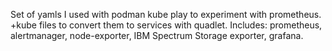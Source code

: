 Set of yamls I used with podman kube play to experiment with prometheus.
+kube files to convert them to services with quadlet.
Includes: prometheus, alertmanager, node-exporter, IBM Spectrum Storage exporter, grafana. 
